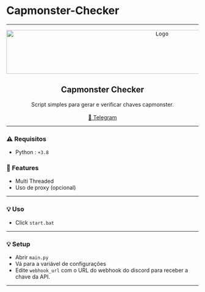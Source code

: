 # Capmonster-Checker
----
<div align="center">
  <kbd>
  <a href="https://github.com/Pugn0/Capmonster-Checker">
    <img src="https://cdn.discordapp.com/attachments/837646073206931476/1149070560853250088/logo_landing.png" alt="Logo" width="800" height="115">
  </a>
  </kbd>
  
  <h2 align="center">Capmonster Checker</h2>
  <p align="center">
    Script simples para gerar e verificar chaves capmonster.
    <br />
    <br />
    <a href="https://t.me/pugno_fc">💬 Telegram</a>

  </p>
</div>

----

### ⚠️ Requisitos
* Python : `+3.8`
### 📜 Features
* Multi Threaded
* Uso de proxy (opcional)

----

### 💡 Uso
* Click `start.bat`
  
----

### 💡 Setup
* Abrir `main.py`
* Vá para a variável de configurações
* Edite `webhook_url` com o URL do webhook do discord para receber a chave da API.

----